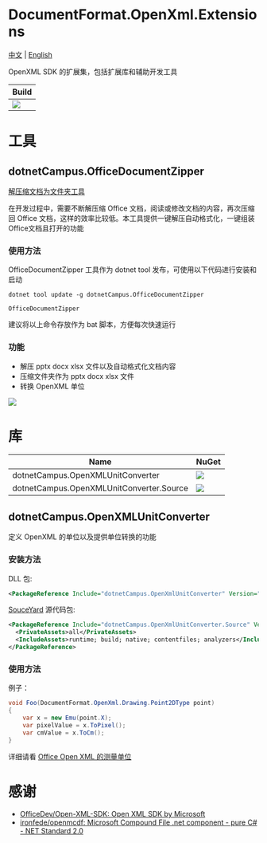 # DocumentFormat.OpenXml.Extensions

[中文](README_zh-cn.md) | [English](README.md)

OpenXML SDK 的扩展集，包括扩展库和辅助开发工具

| Build |
|--|
|![](https://github.com/dotnet-campus/dotnetCampus.OfficeDocumentZipper/workflows/.NET%20Core/badge.svg)|

# 工具

## dotnetCampus.OfficeDocumentZipper

[解压缩文档为文件夹工具](https://blog.lindexi.com/post/dotnet-OpenXML-%E8%A7%A3%E5%8E%8B%E7%BC%A9%E6%96%87%E6%A1%A3%E4%B8%BA%E6%96%87%E4%BB%B6%E5%A4%B9%E5%B7%A5%E5%85%B7.html)

在开发过程中，需要不断解压缩 Office 文档，阅读或修改文档的内容，再次压缩回 Office 文档，这样的效率比较低。本工具提供一键解压自动格式化，一键组装Office文档且打开的功能

### 使用方法

OfficeDocumentZipper 工具作为 dotnet tool 发布，可使用以下代码进行安装和启动

```
dotnet tool update -g dotnetCampus.OfficeDocumentZipper

OfficeDocumentZipper
```

建议将以上命令存放作为 bat 脚本，方便每次快速运行

### 功能

- 解压 pptx docx xlsx 文件以及自动格式化文档内容
- 压缩文件夹作为 pptx docx xlsx 文件
- 转换 OpenXML 单位

![](https://user-images.githubusercontent.com/16054566/91013976-2b1c4580-e61b-11ea-8ef2-044ea79ef31b.png)

# 库

| Name | NuGet|
|--|--|
|dotnetCampus.OpenXMLUnitConverter|[![](https://img.shields.io/nuget/v/dotnetCampus.OpenXMLUnitConverter.svg)](https://www.nuget.org/packages/dotnetCampus.OpenXMLUnitConverter)|
|dotnetCampus.OpenXMLUnitConverter.Source|[![](https://img.shields.io/nuget/v/dotnetCampus.OpenXMLUnitConverter.Source.svg)](https://www.nuget.org/packages/dotnetCampus.OpenXMLUnitConverter.Source)|


## dotnetCampus.OpenXMLUnitConverter

定义 OpenXML 的单位以及提供单位转换的功能

### 安装方法

DLL 包:

```xml
<PackageReference Include="dotnetCampus.OpenXmlUnitConverter" Version="1.8.0" />
```

[SouceYard](https://github.com/dotnet-campus/SourceYard) 源代码包:

```xml
<PackageReference Include="dotnetCampus.OpenXmlUnitConverter.Source" Version="1.8.0">
  <PrivateAssets>all</PrivateAssets>
  <IncludeAssets>runtime; build; native; contentfiles; analyzers</IncludeAssets>
</PackageReference>
```

### 使用方法

例子：

```csharp
void Foo(DocumentFormat.OpenXml.Drawing.Point2DType point)
{
    var x = new Emu(point.X);
    var pixelValue = x.ToPixel();
    var cmValue = x.ToCm();
}
```

详细请看 [Office Open XML 的测量单位](https://blog.lindexi.com/post/Office-Open-XML-%E7%9A%84%E6%B5%8B%E9%87%8F%E5%8D%95%E4%BD%8D.html )

# 感谢

- [OfficeDev/Open-XML-SDK: Open XML SDK by Microsoft](https://github.com/OfficeDev/Open-XML-SDK/ )
- [ironfede/openmcdf: Microsoft Compound File .net component - pure C# - NET Standard 2.0](https://github.com/ironfede/openmcdf )